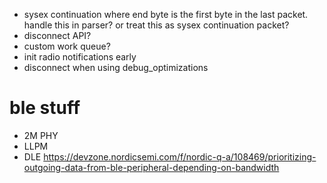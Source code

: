 * sysex continuation where end byte is the first byte in the last packet. handle this in parser? or treat this as sysex continuation packet?
* disconnect API?
* custom work queue?
* init radio notifications early
* disconnect when using debug_optimizations


# ble stuff

* 2M PHY
* LLPM
* DLE https://devzone.nordicsemi.com/f/nordic-q-a/108469/prioritizing-outgoing-data-from-ble-peripheral-depending-on-bandwidth